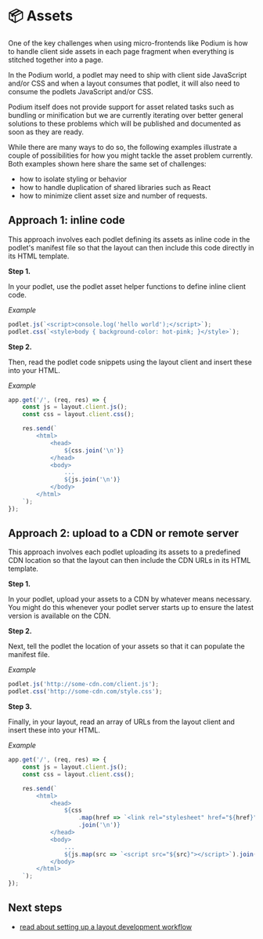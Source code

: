# 📦 Assets

One of the key challenges when using micro-frontends like Podium is how to handle client side assets in each page fragment when everything is stitched together into a page.

In the Podium world, a podlet may need to ship with client side JavaScript and/or CSS and when a layout consumes that podlet, it will also need to consume the podlets JavaScript and/or CSS.

Podium itself does not provide support for asset related tasks such as bundling or minification but we are currently iterating over better general solutions to these problems which will be published and documented as soon as they are ready.

While there are many ways to do so, the following examples illustrate a couple of possibilities for how you might tackle the asset problem currently. Both examples shown here share the same set of challenges:

-   how to isolate styling or behavior
-   how to handle duplication of shared libraries such as React
-   how to minimize client asset size and number of requests.

## Approach 1: inline code

This approach involves each podlet defining its assets as inline code in the podlet's manifest file so that the layout can then include this code directly in its HTML template.

**Step 1.**

In your podlet, use the podlet asset helper functions to define inline client code.

_Example_

```js
podlet.js(`<script>console.log('hello world');</script>`);
podlet.css(`<style>body { background-color: hot-pink; }</style>`);
```

**Step 2.**

Then, read the podlet code snippets using the layout client and insert these into your HTML.

_Example_

```js
app.get('/', (req, res) => {
    const js = layout.client.js();
    const css = layout.client.css();

    res.send(`
        <html>
            <head>
                ${css.join('\n')}
            </head>
            <body>
                ...
                ${js.join('\n')}
            </body>
        </html>
    `);
});
```

## Approach 2: upload to a CDN or remote server

This approach involves each podlet uploading its assets to a predefined CDN location so that the layout can then include the CDN URLs in its HTML template.

**Step 1.**

In your podlet, upload your assets to a CDN by whatever means necessary. You might do this whenever your podlet server starts up to ensure the latest version is available on the CDN.

**Step 2.**

Next, tell the podlet the location of your assets so that it can populate the manifest file.

_Example_

```js
podlet.js('http://some-cdn.com/client.js');
podlet.css('http://some-cdn.com/style.css');
```

**Step 3.**

Finally, in your layout, read an array of URLs from the layout client and insert these into your HTML.

_Example_

```js
app.get('/', (req, res) => {
    const js = layout.client.js();
    const css = layout.client.css();

    res.send(`
        <html>
            <head>
                ${css
                    .map(href => `<link rel="stylesheet" href="${href}" />`)
                    .join('\n')}
            </head>
            <body>
                ...
                ${js.map(src => `<script src="${src}"></script>`).join('\n')}
            </body>
        </html>
    `);
});
```

## Next steps

-   [read about setting up a layout development workflow](/docs/layouts/local_development.html)
